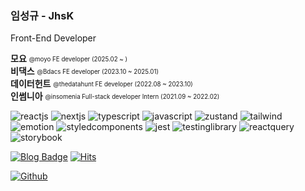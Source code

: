 ### 임성규 - JhsK

Front-End Developer

**모요** <sub><sup>@moyo FE developer (2025.02 ~ )</sup></sub><br />
**비댁스** <sub><sup>@Bdacs FE developer (2023.10 ~ 2025.01)</sup></sub><br />
**데이터헌트** <sub><sup>@thedatahunt FE developer (2022.08 ~ 2023.10)</sup></sub>         
**인썸니아** <sub><sup>@insomenia Full-stack developer Intern (2021.09 ~ 2022.02)</sup></sub>

![reactjs](https://www.codenary.co.kr/widget/github-techstack/api?name=reactjs) ![nextjs](https://www.codenary.co.kr/widget/github-techstack/api?name=nextjs) ![typescript](https://www.codenary.co.kr/widget/github-techstack/api?name=typescript) ![javascript](https://www.codenary.co.kr/widget/github-techstack/api?name=javascript) ![zustand](https://www.codenary.co.kr/widget/github-techstack/api?name=zustand) ![tailwind](https://www.codenary.co.kr/widget/github-techstack/api?name=tailwind) ![emotion](https://www.codenary.co.kr/widget/github-techstack/api?name=emotion) ![styledcomponents](https://www.codenary.co.kr/widget/github-techstack/api?name=styledcomponents) ![jest](https://www.codenary.co.kr/widget/github-techstack/api?name=jest) ![testinglibrary](https://www.codenary.co.kr/widget/github-techstack/api?name=testinglibrary) ![reactquery](https://www.codenary.co.kr/widget/github-techstack/api?name=reactquery) ![storybook](https://www.codenary.co.kr/widget/github-techstack/api?name=storybook) 

[![Blog Badge](https://img.shields.io/badge/Blog-1d1f21?style=flat-square&logo=Gatsby&logoColor=white&link=https://sungkyu.site/)](https://sungkyu.site/)
[![Hits](https://hits.seeyoufarm.com/api/count/incr/badge.svg?url=https%3A%2F%2Fgithub.com%2FJhsK&count_bg=%2379C83D&title_bg=%23555555&icon=&icon_color=%23E7E7E7&title=hits&edge_flat=false)](https://hits.seeyoufarm.com)

[![Github](https://www.codenary.co.kr/widget/github/api?username=Jhsk)]()

